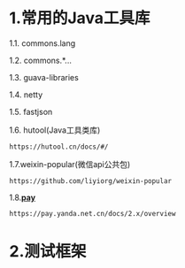 # 1.常用的Java工具库

1.1. commons.lang

1.2. commons.\*...

1.3. guava-libraries

1.4. netty

1.5. fastjson

1.6. hutool\(Java工具类库\)

```
https://hutool.cn/docs/#/
```

1.7.weixin-popular\(微信api公共包\)

```
https://github.com/liyiorg/weixin-popular
```

1.8.[**pay**](https://github.com/yansongda/pay)

```
https://pay.yanda.net.cn/docs/2.x/overview
```

# 2.测试框架



